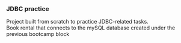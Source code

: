 ### JDBC practice
Project built from scratch to practice JDBC-related tasks. <br />
Book rental that connects to the mySQL database created under the previous bootcamp block
